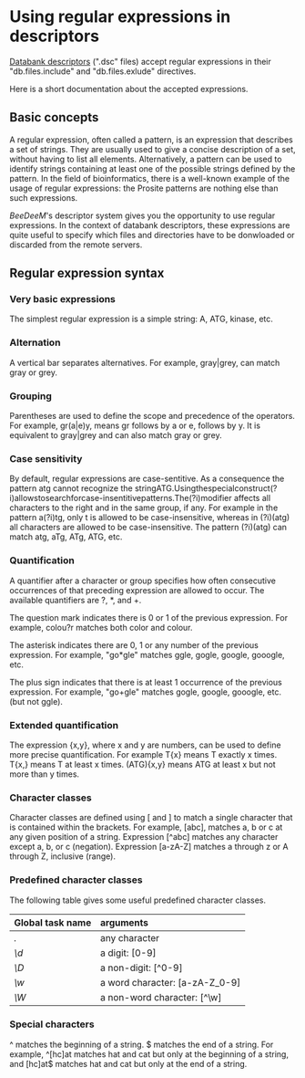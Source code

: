 # Using regular expressions in descriptors

[Databank descriptors](/cmdline/descriptors-format.md) (".dsc" files) accept regular expressions in their "db.files.include" and "db.files.exlude" directives.

Here is a short documentation about the accepted expressions.
## Basic conceptsA regular expression, often called a pattern, is an expression that describes a set of strings. They are usually used to give a concise description of a set, without having to list all elements. Alternatively, a pattern can be used to identify strings containing at least one of the possible strings defined by the pattern. In the field of bioinformatics, there is a well-known example of the usage of regular expressions: the Prosite patterns are nothing else than such expressions.
*BeeDeeM*'s descriptor system gives you the opportunity to use regular expressions. In the context of databank descriptors, these expressions are quite useful to specify which files and directories have to be donwloaded or discarded from the remote servers.## Regular expression syntax### Very basic expressionsThe simplest regular expression is a simple string: A, ATG, kinase, etc.### AlternationA vertical bar separates alternatives. For example, gray|grey, can match gray or grey.### Grouping
Parentheses are used to define the scope and precedence of the operators. For example, gr(a|e)y, means gr follows by a or e, follows by y. It is equivalent to gray|grey and can also match gray or grey.### Case sensitivityBy default, regular expressions are case-sentitive. As a consequence the pattern atg cannot recognize the stringATG.Usingthespecialconstruct(?i)allowstosearchforcase-insentitivepatterns.The(?i)modifier affects all characters to the right and in the same group, if any. For example in the pattern a(?i)tg, only t is allowed to be case-insensitive, whereas in (?i)(atg) all characters are allowed to be case-insensitive. The pattern (?i)(atg) can match atg, aTg, ATg, ATG, etc.### QuantificationA quantifier after a character or group specifies how often consecutive occurrences of that preceding expression are allowed to occur. The available quantifiers are ?, *, and +.
The question mark indicates there is 0 or 1 of the previous expression. For example, colou?r matches both color and colour.The asterisk indicates there are 0, 1 or any number of the previous expression. For example, "go*gle" matches ggle, gogle, google, gooogle, etc.The plus sign indicates that there is at least 1 occurrence of the previous expression. For example, "go+gle" matches gogle, google, gooogle, etc. (but not ggle).### Extended quantification
The expression {x,y}, where x and y are numbers, can be used to define more precise quantification. For example T{x} means T exactly x times. T{x,} means T at least x times. (ATG){x,y} means ATG at least x but not more than y times.### Character classesCharacter classes are defined using [ and ] to match a single character that is contained within the brackets. For example, [abc], matches a, b or c at any given position of a string. Expression [^abc] matches any character except a, b, or c (negation). Expression [a-zA-Z] matches a through z or A through Z, inclusive (range).### Predefined character classesThe following table gives some useful predefined character classes.
| Global task name | arguments |
| :--- | :--- |
| _._ | any character |
| _\d_ | a digit: [0-9] |
| _\D_ | a non-digit: [^0-9] |
| _\w_ | a word character: [a-zA-Z_0-9] |
| _\W_ | a non-word character: [^\w] |

### Special characters^ matches the beginning of a string. $ matches the end of a string. For example, ^[hc]at matches hat and cat but only at the beginning of a string, and [hc]at$ matches hat and cat but only at the end of a string.
